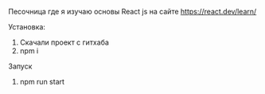 Песочница где я изучаю основы React js на сайте https://react.dev/learn/

Установка:
1. Скачали проект с гитхаба
2. npm i

Запуск
1. npm run start